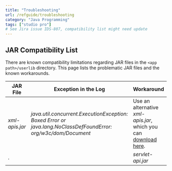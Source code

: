```yaml
---
title: "Troubleshooting"
url: /refguide/troubleshooting
category: "Java Programming"
tags: ["studio pro"]
# See Jira issue IDS-807, compatibility list might need update
---
```


## JAR Compatibility List

There are known compatibility limitations regarding JAR files in the `<app path>/userlib` directory. This page lists the problematic JAR files and the known workarounds.

| JAR File | Exception in the Log | Workaround |
| --- | --- | --- |
| *xml-apis.jar* | _java.util.concurrent.ExecutionException: Boxed Error or java.lang.NoClassDefFoundError: org/w3c/dom/Document_ | Use an alternative *xml-apis.jar*, which you can [download here](/attachments/refguide/java-programming/troubleshooting/16844051.jar). |
. || *servlet-api.jar* | _java.lang.LinkageError: javax/servlet/http/HttpServletRequest_ | Remove *servlet-api.jar* from the *userlib* directory. |
